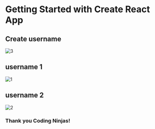 # Getting Started with Create React App

## Create username
![3](https://user-images.githubusercontent.com/58915771/233853978-b7e3dedc-97fe-478e-a2d5-bcf889326e13.PNG)

## username 1
![1](https://user-images.githubusercontent.com/58915771/233853994-bd8a4e86-1e35-4f46-9aab-b3c0cb1c5898.PNG)

## username 2
![2](https://user-images.githubusercontent.com/58915771/233854000-1b33d0e2-ff32-44d9-9abf-4dcdc247115e.PNG)

### Thank you Coding Ninjas!
